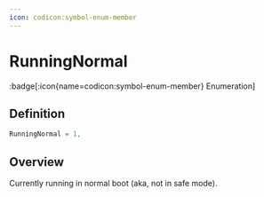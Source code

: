 ```yaml
---
icon: codicon:symbol-enum-member
---
```


# RunningNormal

:badge[:icon{name=codicon:symbol-enum-member} Enumeration]

## Definition

```cpp
RunningNormal = 1,
```

## Overview

Currently running in normal boot (aka, not in safe mode).
